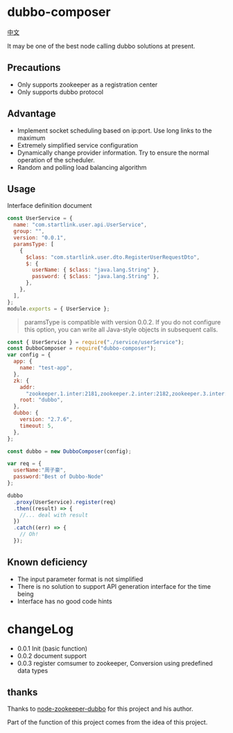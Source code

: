 # dubbo-composer

 [中文](ReadMe_CN.md)

It may be one of the best node calling dubbo solutions at present.

## Precautions
- Only supports zookeeper as a registration center
- Only supports dubbo protocol

## Advantage
- Implement socket scheduling based on ip:port. Use long links to the maximum
- Extremely simplified service configuration
- Dynamically change provider information. Try to ensure the normal operation of the scheduler.
- Random and polling load balancing algorithm

## Usage
Interface definition document

```js
const UserService = {
  name: "com.startlink.user.api.UserService",
  group: "",
  version: "0.0.1",
  paramsType: [
    {
      $class: "com.startlink.user.dto.RegisterUserRequestDto",
      $: {
        userName: { $class: "java.lang.String" },
        password: { $class: "java.lang.String" },
      },
    },
  ],
};
module.exports = { UserService };
```

> paramsType is compatible with version 0.0.2. If you do not configure this option, you can write all Java-style objects in subsequent calls.

```js
const { UserService } = require("./service/userService");
const DubboComposer = require("dubbo-composer");
var config = {
  app: {
    name: "test-app",
  },
  zk: {
    addr:
      "zookeeper.1.inter:2181,zookeeper.2.inter:2182,zookeeper.3.inter:2183",
    root: "dubbo",
  },
  dubbo: {
    version: "2.7.6",
    timeout: 5,
  },
};

const dubbo = new DubboComposer(config);

var req = {
  userName:"周子豪",
  password:"Best of Dubbo-Node"
};

dubbo
  .proxy(UserService).register(req)
  .then((result) => {
    //... deal with result
  })
  .catch((err) => {
    // Oh!
  });
```



## Known deficiency
- The input parameter format is not simplified
- There is no solution to support API generation interface for the time being
- Interface has no good code hints


# changeLog
- 0.0.1 Init (basic function)
- 0.0.2 document support
- 0.0.3 register comsumer to zookeeper, Conversion using predefined data types


## thanks
Thanks to [node-zookeeper-dubbo](https://www.npmjs.com/package/node-zookeeper-dubbo) for this project and his author.

Part of the function of this project comes from the idea of this project.
